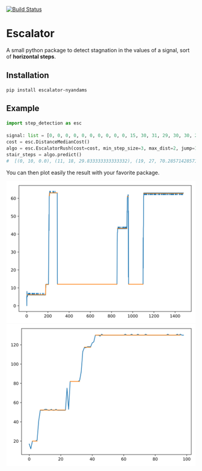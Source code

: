 [![Build Status](https://travis-ci.com/Nyandams/step_detection.svg?branch=master)](https://travis-ci.com/Nyandams/step_detection)
# Escalator

A small python package to detect stagnation in the values of a signal, sort of **horizontal steps**.

## Installation
```
pip install escalator-nyandams
```

## Example
```python
import step_detection as esc

signal: list = [0, 0, 0, 0, 0, 0, 0, 0, 0, 0, 15, 30, 31, 29, 30, 30, 29, 32, 45, 70, 70, 71, 69, 72, 70, 70, 70, 75, 78, 85, 85, 90, 95, 100, 100, 100, 101, 100, 101, 100, 100, 100, 99, 100, 100]
cost = esc.DistanceMedianCost()
algo = esc.EscalatorRush(cost=cost, min_step_size=3, max_dist=2, jump=1).fit(signal)
stair_steps = algo.predict()
#  [(0, 10, 0.0), (11, 18, 29.833333333333332), (19, 27, 70.28571428571429), (33, 45, 100.0909090909091)]
```
You can then plot easily the result with your favorite package.

![Example 1 of the result](https://raw.githubusercontent.com/Nyandams/step_detection/master/images/plat1.png)
![Example 2 of the result](https://raw.githubusercontent.com/Nyandams/step_detection/master/images/plat2.png)

